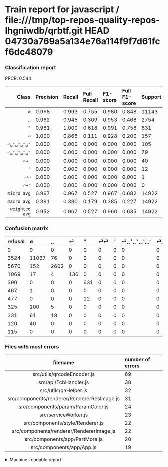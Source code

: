 # Train report for javascript / file:///tmp/top-repos-quality-repos-lhgniwdb/qrbtf.git HEAD 04730a769a5a134e76a114f9f7d61fcf6dc48079

### Classification report

PPCR: 0.544

| Class | Precision | Recall | Full Recall | F1-score | Full F1-score | Support | Full Support | PPCR |
|------:|:----------|:-------|:------------|:---------|:---------|:--------|:-------------|:-----|
| `∅` | 0.968| 0.993| 0.755| 0.980| 0.848| 11143| 14667| 0.760 |
| `␣` | 0.962| 0.945| 0.309| 0.953| 0.468| 2754| 8424| 0.327 |
| `"` | 0.981| 1.000| 0.618| 0.991| 0.758| 631| 1021| 0.618 |
| `⏎` | 1.000| 0.866| 0.111| 0.928| 0.200| 157| 1226| 0.128 |
| `⏎␣⁺␣⁺␣⁺␣⁺` | 0.000| 0.000| 0.000| 0.000| 0.000| 105| 430| 0.244 |
| `⏎␣⁻␣⁻␣⁻␣⁻` | 0.000| 0.000| 0.000| 0.000| 0.000| 79| 410| 0.193 |
| `⏎⇥⁻` | 0.000| 0.000| 0.000| 0.000| 0.000| 40| 160| 0.250 |
| `'` | 0.000| 0.000| 0.000| 0.000| 0.000| 12| 489| 0.025 |
| `⏎⏎` | 0.000| 0.000| 0.000| 0.000| 0.000| 1| 468| 0.002 |
| `⏎⇥⁺` | 0.000| 0.000| 0.000| 0.000| 0.000| 0| 115| 0.000 |
| `micro avg` | 0.967| 0.967| 0.527| 0.967| 0.682| 14922| 27410| 0.544 |
| `macro avg` | 0.391| 0.380| 0.179| 0.385| 0.227| 14922| 27410| 0.544 |
| `weighted avg` | 0.952| 0.967| 0.527| 0.960| 0.635| 14922| 27410| 0.544 |

### Confusion matrix

|refusal|  ∅| ␣| ⏎| "| ⏎⏎| '| ⏎␣⁺␣⁺␣⁺␣⁺| ⏎␣⁻␣⁻␣⁻␣⁻| ⏎⇥⁻| ⏎⇥⁺| 
|:---|:---|:---|:---|:---|:---|:---|:---|:---|:---|:---|
|0 |0 |0 |0 |0 |0 |0 |0 |0 |0 |0 |
|3524 |11067 |76 |0 |0 |0 |0 |0 |0 |0 |0 |
|5670 |152 |2602 |0 |0 |0 |0 |0 |0 |0 |0 |
|1069 |17 |4 |136 |0 |0 |0 |0 |0 |0 |0 |
|390 |0 |0 |0 |631 |0 |0 |0 |0 |0 |0 |
|467 |1 |0 |0 |0 |0 |0 |0 |0 |0 |0 |
|477 |0 |0 |0 |12 |0 |0 |0 |0 |0 |0 |
|325 |100 |5 |0 |0 |0 |0 |0 |0 |0 |0 |
|331 |61 |18 |0 |0 |0 |0 |0 |0 |0 |0 |
|120 |40 |0 |0 |0 |0 |0 |0 |0 |0 |0 |
|115 |0 |0 |0 |0 |0 |0 |0 |0 |0 |0 |

### Files with most errors

| filename | number of errors|
|:----:|:-----|
| src/utils/qrcodeEncoder.js | 69 |
| src/api/TcbHandler.js | 38 |
| src/utils/gaHelper.js | 32 |
| src/components/renderer/RendererResImage.js | 31 |
| src/components/param/ParamColor.js | 24 |
| src/serviceWorker.js | 23 |
| src/components/style/Renderer.js | 22 |
| src/components/renderer/RendererImage.js | 22 |
| src/components/app/PartMore.js | 20 |
| src/components/app/App.js | 19 |

<details>
    <summary>Machine-readable report</summary>
```json
{
  "cl_report": {"\"": {"f1-score": 0.9905808477237049, "precision": 0.9813374805598756, "recall": 1.0, "support": 631}, "\u0027": {"f1-score": 0.0, "precision": 0.0, "recall": 0.0, "support": 12}, "macro avg": {"f1-score": 0.3852401237572264, "precision": 0.3910824106034709, "recall": 0.38042291654880883, "support": 14922}, "micro avg": {"f1-score": 0.9674306393244874, "precision": 0.9674306393244874, "recall": 0.9674306393244874, "support": 14922}, "weighted avg": {"f1-score": 0.959561676503634, "precision": 0.9520792581167665, "recall": 0.9674306393244874, "support": 14922}, "\u2205": {"f1-score": 0.9802045967849077, "precision": 0.9675642594859241, "recall": 0.9931795746208382, "support": 11143}, "\u23ce": {"f1-score": 0.9283276450511946, "precision": 1.0, "recall": 0.8662420382165605, "support": 157}, "\u23ce\u21e5\u207a": {"f1-score": 0.0, "precision": 0.0, "recall": 0.0, "support": 0}, "\u23ce\u21e5\u207b": {"f1-score": 0.0, "precision": 0.0, "recall": 0.0, "support": 40}, "\u23ce\u23ce": {"f1-score": 0.0, "precision": 0.0, "recall": 0.0, "support": 1}, "\u23ce\u2423\u207a\u2423\u207a\u2423\u207a\u2423\u207a": {"f1-score": 0.0, "precision": 0.0, "recall": 0.0, "support": 105}, "\u23ce\u2423\u207b\u2423\u207b\u2423\u207b\u2423\u207b": {"f1-score": 0.0, "precision": 0.0, "recall": 0.0, "support": 79}, "\u2423": {"f1-score": 0.9532881480124564, "precision": 0.9619223659889095, "recall": 0.9448075526506899, "support": 2754}},
  "cl_report_full": {"\"": {"f1-score": 0.7584134615384615, "precision": 0.9813374805598756, "recall": 0.6180215475024485, "support": 1021}, "\u0027": {"f1-score": 0.0, "precision": 0.0, "recall": 0.0, "support": 489}, "macro avg": {"f1-score": 0.22736104754798983, "precision": 0.3910824106034709, "recall": 0.17923818258273203, "support": 27410}, "micro avg": {"f1-score": 0.68203722951904, "precision": 0.9674306393244874, "recall": 0.5266690988690259, "support": 27410}, "weighted avg": {"f1-score": 0.6345936054359256, "precision": 0.8946532131565945, "recall": 0.5266690988690259, "support": 27410}, "\u2205": {"f1-score": 0.8478835472131776, "precision": 0.9675642594859241, "recall": 0.7545510329310697, "support": 14667}, "\u23ce": {"f1-score": 0.19970631424375918, "precision": 1.0, "recall": 0.11092985318107668, "support": 1226}, "\u23ce\u21e5\u207a": {"f1-score": 0.0, "precision": 0.0, "recall": 0.0, "support": 115}, "\u23ce\u21e5\u207b": {"f1-score": 0.0, "precision": 0.0, "recall": 0.0, "support": 160}, "\u23ce\u23ce": {"f1-score": 0.0, "precision": 0.0, "recall": 0.0, "support": 468}, "\u23ce\u2423\u207a\u2423\u207a\u2423\u207a\u2423\u207a": {"f1-score": 0.0, "precision": 0.0, "recall": 0.0, "support": 430}, "\u23ce\u2423\u207b\u2423\u207b\u2423\u207b\u2423\u207b": {"f1-score": 0.0, "precision": 0.0, "recall": 0.0, "support": 410}, "\u2423": {"f1-score": 0.46760715248449997, "precision": 0.9619223659889095, "recall": 0.30887939221272553, "support": 8424}},
  "ppcr": 0.5443998540678584
}
```
</details>
